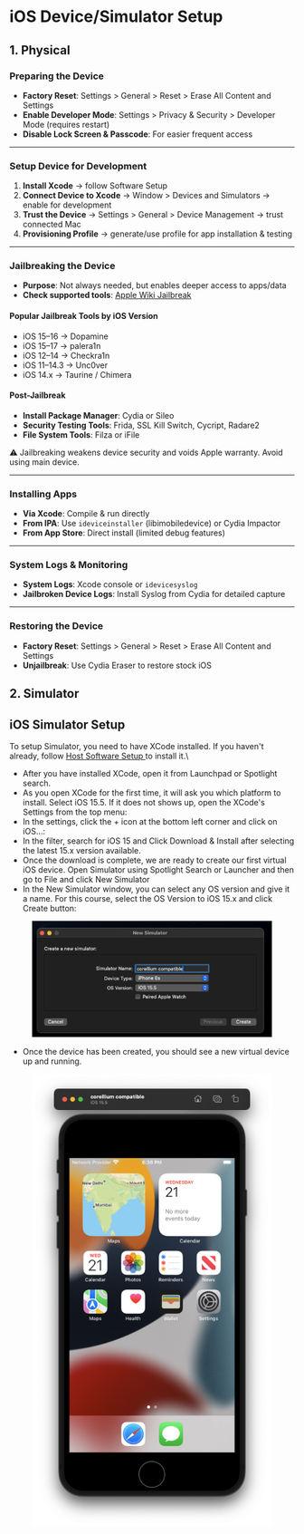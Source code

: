 # iOS Device/Simulator Setup

## 1. Physical

### **Preparing the Device**

* **Factory Reset**: Settings > General > Reset > Erase All Content and Settings
* **Enable Developer Mode**: Settings > Privacy & Security > Developer Mode (requires restart)
* **Disable Lock Screen & Passcode**: For easier frequent access

***

### **Setup Device for Development**

1. **Install Xcode** → follow Software Setup
2. **Connect Device to Xcode** → Window > Devices and Simulators → enable for development
3. **Trust the Device** → Settings > General > Device Management → trust connected Mac
4. **Provisioning Profile** → generate/use profile for app installation & testing

***

### **Jailbreaking the Device**

* **Purpose**: Not always needed, but enables deeper access to apps/data
* **Check supported tools**: [Apple Wiki Jailbreak](https://theapplewiki.com/wiki/Jailbreak)

#### **Popular Jailbreak Tools by iOS Version**

* iOS 15–16 → Dopamine
* iOS 15–17 → palera1n
* iOS 12–14 → Checkra1n
* iOS 11–14.3 → Unc0ver
* iOS 14.x → Taurine / Chimera

#### **Post-Jailbreak**

* **Install Package Manager**: Cydia or Sileo
* **Security Testing Tools**: Frida, SSL Kill Switch, Cycript, Radare2
* **File System Tools**: Filza or iFile

⚠️ Jailbreaking weakens device security and voids Apple warranty. Avoid using main device.

***

### **Installing Apps**

* **Via Xcode**: Compile & run directly
* **From IPA**: Use `ideviceinstaller` (libimobiledevice) or Cydia Impactor
* **From App Store**: Direct install (limited debug features)

***

### **System Logs & Monitoring**

* **System Logs**: Xcode console or `idevicesyslog`
* **Jailbroken Device Logs**: Install Syslog from Cydia for detailed capture

***

### **Restoring the Device**

* **Factory Reset**: Settings > General > Reset > Erase All Content and Settings
* **Unjailbreak**: Use Cydia Eraser to restore stock iOS

## 2. Simulator

iOS Simulator Setup\
 <a href="#el_1726005943684_341" id="el_1726005943684_341"></a>
---------------------------------------------------------------

To setup Simulator, you need to have XCode installed. If you haven't already, follow [Host Software Setup ](https://www.mobilehackinglab.com/path-player?courseid=ios-appsec\&unit=66c5b9fee8fdad44270acb8e)to install it.\


* After you have installed XCode, open it from Launchpad or Spotlight search.
* As you open XCode for the first time, it will ask you which platform to install. Select iOS 15.5. If it does not shows up, open the XCode's Settings from the top menu:
* In the settings, click the + icon at the bottom left corner and click on iOS...:
* In the filter, search for iOS 15 and Click Download & Install after selecting the latest 15.x version available.
* Once the download is complete, we are ready to create our first virtual iOS device. Open Simulator using Spotlight Search or Launcher and then go to File and click New Simulator
* In the New Simulator window, you can select any OS version and give it a name. For this course, select the OS Version to iOS 15.x and click Create button:

<figure><img src="../.gitbook/assets/image (335).png" alt=""><figcaption></figcaption></figure>

* Once the device has been created, you should see a new virtual device up and running.

<figure><img src="../.gitbook/assets/image (337).png" alt=""><figcaption></figcaption></figure>
